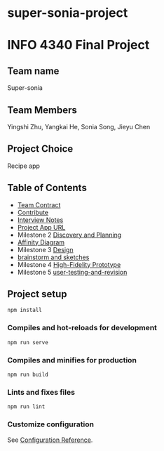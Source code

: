 # super-sonia-project

# INFO 4340 Final Project

## Team name

Super-sonia

## Team Members

Yingshi Zhu, Yangkai He, Sonia Song, Jieyu Chen

## Project Choice

Recipe app

## Table of Contents

- [Team Contract](documents/team-contract.md)
- [Contribute](documents/contribution.md)
- [Interview Notes](documents/interview-notes.md)
- [Project App URL](https://facipe.herokuapp.com/)
- Milestone 2 [Discovery and Planning](documents/discovery-and-planning.md)
- [Affinity Diagram](documents/affinity_diagram.jpg)
- Milestone 3 [Design](documents/design.md)
- [brainstorm and sketches](documents/brainstorm-and-sketches.md)
- Milestone 4 [High-Fidelity Prototype](documents/prototype-development.md)
- Milestone 5 [user-testing-and-revision](documents/user-testing-and-revision.md)

## Project setup

```
npm install
```

### Compiles and hot-reloads for development

```
npm run serve
```

### Compiles and minifies for production

```
npm run build
```

### Lints and fixes files

```
npm run lint
```

### Customize configuration

See [Configuration Reference](https://cli.vuejs.org/config/).
